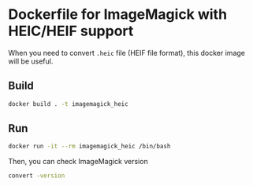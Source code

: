# Dockerfile for ImageMagick with HEIC/HEIF support

When you need to convert `.heic` file (HEIF file format), this docker image will be useful.

## Build

```sh
docker build . -t imagemagick_heic
```

## Run

```sh
docker run -it --rm imagemagick_heic /bin/bash
```

Then, you can check ImageMagick version

```sh
convert -version
```
